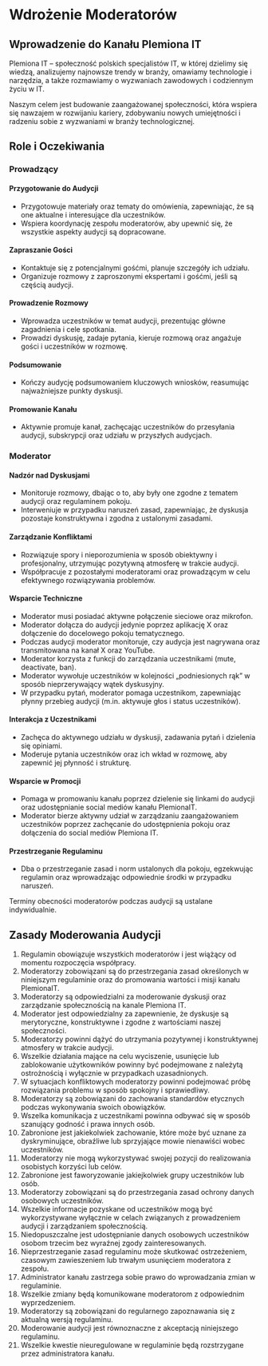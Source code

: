 # Wdrożenie Moderatorów

## Wprowadzenie do Kanału Plemiona IT

Plemiona IT – społeczność polskich specjalistów IT, w której dzielimy się wiedzą, analizujemy najnowsze trendy w branży, omawiamy technologie i narzędzia, a także rozmawiamy o wyzwaniach zawodowych i codziennym życiu w IT.  

Naszym celem jest budowanie zaangażowanej społeczności, która wspiera się nawzajem w rozwijaniu kariery, zdobywaniu nowych umiejętności i radzeniu sobie z wyzwaniami w branży technologicznej.

## Role i Oczekiwania

### Prowadzący

#### Przygotowanie do Audycji

- Przygotowuje materiały oraz tematy do omówienia, zapewniając, że są one aktualne i interesujące dla uczestników.
- Wspiera koordynację zespołu moderatorów, aby upewnić się, że wszystkie aspekty audycji są dopracowane.

#### Zapraszanie Gości

- Kontaktuje się z potencjalnymi gośćmi, planuje szczegóły ich udziału.
- Organizuje rozmowy z zaproszonymi ekspertami i gośćmi, jeśli są częścią audycji.

#### Prowadzenie Rozmowy

- Wprowadza uczestników w temat audycji, prezentując główne zagadnienia i cele spotkania.
- Prowadzi dyskusję, zadaje pytania, kieruje rozmową oraz angażuje gości i uczestników w rozmowę.

#### Podsumowanie

- Kończy audycję podsumowaniem kluczowych wniosków, reasumując najważniejsze punkty dyskusji.

#### Promowanie Kanału

- Aktywnie promuje kanał, zachęcając uczestników do przesyłania audycji, subskrypcji oraz udziału w przyszłych audycjach.

### Moderator

#### Nadzór nad Dyskusjami

- Monitoruje rozmowy, dbając o to, aby były one zgodne z tematem audycji oraz regulaminem pokoju.
- Interweniuje w przypadku naruszeń zasad, zapewniając, że dyskusja pozostaje konstruktywna i zgodna z ustalonymi zasadami.

#### Zarządzanie Konfliktami

- Rozwiązuje spory i nieporozumienia w sposób obiektywny i profesjonalny, utrzymując pozytywną atmosferę w trakcie audycji.
- Współpracuje z pozostałymi moderatorami oraz prowadzącym w celu efektywnego rozwiązywania problemów.

#### Wsparcie Techniczne

- Moderator musi posiadać aktywne połączenie sieciowe oraz mikrofon.
- Moderator dołącza do audycji jedynie poprzez aplikację X oraz dołączenie do docelowego pokoju tematycznego.
- Podczas audycji moderator monitoruje, czy audycja jest nagrywana oraz transmitowana na kanał X oraz YouTube.
- Moderator korzysta z funkcji do zarządzania uczestnikami (mute, deactivate, ban).
- Moderator wywołuje uczestników w kolejności „podniesionych rąk” w sposób nieprzerywający wątek dyskusyjny.
- W przypadku pytań, moderator pomaga uczestnikom, zapewniając płynny przebieg audycji (m.in. aktywuje głos i status uczestników).

#### Interakcja z Uczestnikami

- Zachęca do aktywnego udziału w dyskusji, zadawania pytań i dzielenia się opiniami.
- Moderuje pytania uczestników oraz ich wkład w rozmowę, aby zapewnić jej płynność i strukturę.

#### Wsparcie w Promocji

- Pomaga w promowaniu kanału poprzez dzielenie się linkami do audycji oraz udostępnianie social mediów kanału PlemionaIT.
- Moderator bierze aktywny udział w zarządzaniu zaangażowaniem uczestników poprzez zachęcanie do udostępnienia pokoju oraz dołączenia do social mediów Plemiona IT.

#### Przestrzeganie Regulaminu

- Dba o przestrzeganie zasad i norm ustalonych dla pokoju, egzekwując regulamin oraz wprowadzając odpowiednie środki w przypadku naruszeń.

Terminy obecności moderatorów podczas audycji są ustalane indywidualnie.

## Zasady Moderowania Audycji

1. Regulamin obowiązuje wszystkich moderatorów i jest wiążący od momentu rozpoczęcia współpracy.
2. Moderatorzy zobowiązani są do przestrzegania zasad określonych w niniejszym regulaminie oraz do promowania wartości i misji kanału PlemionaIT.
3. Moderatorzy są odpowiedzialni za moderowanie dyskusji oraz zarządzanie społecznością na kanale Plemiona IT.
4. Moderator jest odpowiedzialny za zapewnienie, że dyskusje są merytoryczne, konstruktywne i zgodne z wartościami naszej społeczności.
5. Moderatorzy powinni dążyć do utrzymania pozytywnej i konstruktywnej atmosfery w trakcie audycji.
6. Wszelkie działania mające na celu wyciszenie, usunięcie lub zablokowanie użytkowników powinny być podejmowane z należytą ostrożnością i wyłącznie w przypadkach uzasadnionych.
7. W sytuacjach konfliktowych moderatorzy powinni podejmować próbę rozwiązania problemu w sposób spokojny i sprawiedliwy.
8. Moderatorzy są zobowiązani do zachowania standardów etycznych podczas wykonywania swoich obowiązków.
9. Wszelka komunikacja z uczestnikami powinna odbywać się w sposób szanujący godność i prawa innych osób.
10. Zabronione jest jakiekolwiek zachowanie, które może być uznane za dyskryminujące, obraźliwe lub sprzyjające mowie nienawiści wobec uczestników.
11. Moderatorzy nie mogą wykorzystywać swojej pozycji do realizowania osobistych korzyści lub celów.
12. Zabronione jest faworyzowanie jakiejkolwiek grupy uczestników lub osób.
13. Moderatorzy zobowiązani są do przestrzegania zasad ochrony danych osobowych uczestników.
14. Wszelkie informacje pozyskane od uczestników mogą być wykorzystywane wyłącznie w celach związanych z prowadzeniem audycji i zarządzaniem społecznością.
15. Niedopuszczalne jest udostępnianie danych osobowych uczestników osobom trzecim bez wyraźnej zgody zainteresowanych.
16. Nieprzestrzeganie zasad regulaminu może skutkować ostrzeżeniem, czasowym zawieszeniem lub trwałym usunięciem moderatora z zespołu.
17. Administrator kanału zastrzega sobie prawo do wprowadzania zmian w regulaminie.
18. Wszelkie zmiany będą komunikowane moderatorom z odpowiednim wyprzedzeniem.
19. Moderatorzy są zobowiązani do regularnego zapoznawania się z aktualną wersją regulaminu.
20. Moderowanie audycji jest równoznaczne z akceptacją niniejszego regulaminu.
21. Wszelkie kwestie nieuregulowane w regulaminie będą rozstrzygane przez administratora kanału.
